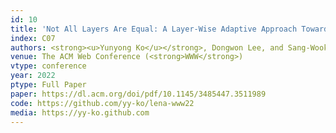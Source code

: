 ```yaml
---
id: 10
title: 'Not All Layers Are Equal: A Layer-Wise Adaptive Approach Toward Large-Scale DNN Training'
index: C07
authors: <strong><u>Yunyong Ko</u></strong>, Dongwon Lee, and Sang-Wook Kim
venue: The ACM Web Conference (<strong>WWW</strong>)
vtype: conference
year: 2022
ptype: Full Paper
paper: https://dl.acm.org/doi/pdf/10.1145/3485447.3511989
code: https://github.com/yy-ko/lena-www22 
media: https://yy-ko.github.com
---
```

